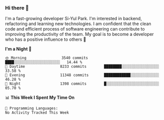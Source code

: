 ### Hi there 👋


I'm a fast-growing developer Si-Yul Park. I'm interested in backend, refactoring and learning new technologies. I am confident that the clean code and efficient process of software engineering can contribute to improving the productivity of the team. My goal is to become a developer who has a positive influence to others 🔭

<!--START_SECTION:waka-->
**I'm a Night 🦉** 

```text
🌞 Morning                3540 commits        ████░░░░░░░░░░░░░░░░░░░░░   14.44 % 
🌆 Daytime                8233 commits        ████████░░░░░░░░░░░░░░░░░   33.58 % 
🌃 Evening                11348 commits       ████████████░░░░░░░░░░░░░   46.28 % 
🌙 Night                  1398 commits        █░░░░░░░░░░░░░░░░░░░░░░░░   05.70 % 
```


📊 **This Week I Spent My Time On** 

```text
💬 Programming Languages: 
No Activity Tracked This Week
```


<!--END_SECTION:waka-->
